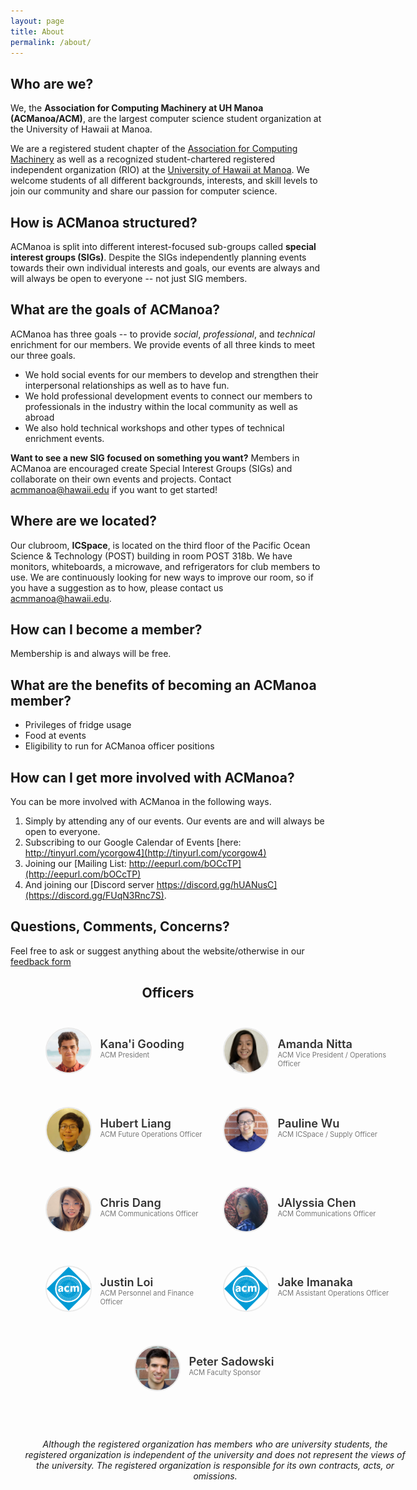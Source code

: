 ```yaml
---
layout: page
title: About
permalink: /about/
---
```


## Who are we?
We, the **Association for Computing Machinery at UH Manoa (ACManoa/ACM)**, are the largest computer science student organization at the University of Hawaii at Manoa.

We are a registered student chapter of the [Association for Computing Machinery](https://www.acm.org/) as well as a recognized student-chartered registered independent organization (RIO) at the [University of Hawaii at Manoa](https://www.hawaii.edu/). We welcome students of all different backgrounds, interests, and skill levels to join our community and share our passion for computer science.

## How is ACManoa structured?
ACManoa is split into different interest-focused sub-groups called **special interest groups (SIGs)**. Despite the SIGs independently planning events towards their own individual interests and goals, our events are always and will always be open to everyone -- not just SIG members.

## What are the goals of ACManoa?
ACManoa has three goals -- to provide *social*, *professional*, and *technical* enrichment for our members. We provide events of all three kinds to meet our three goals.

- We hold social events for our members to develop and strengthen their interpersonal relationships as well as to have fun.
- We hold professional development events to connect our members to professionals in the industry within the local community as well as abroad
- We also hold technical workshops and other types of technical enrichment events.

**Want to see a new SIG focused on something you want?** Members in ACManoa are encouraged create Special Interest Groups (SIGs) and collaborate on their own events and projects. Contact <acmmanoa@hawaii.edu> if you want to get started!

## Where are we located?
Our clubroom, **ICSpace**, is located on the third floor of the Pacific Ocean Science & Technology (POST) building in room POST 318b. We have monitors, whiteboards, a microwave, and refrigerators for club members to use. We are continuously looking for new ways to improve our room, so if you have a suggestion as to how, please contact us <acmmanoa@hawaii.edu>.

## How can I become a member?
Membership is and always will be free.

## What are the benefits of becoming an ACManoa member?
- Privileges of fridge usage
- Food at events
- Eligibility to run for ACManoa officer positions

## How can I get more involved with ACManoa?
You can be more involved with ACManoa in the following ways.

1. Simply by attending any of our events. Our events are and will always be open to everyone.
2. Subscribing to our Google Calendar of Events [here: http://tinyurl.com/ycorgow4](http://tinyurl.com/ycorgow4)
3. Joining our [Mailing List: http://eepurl.com/bOCcTP](http://eepurl.com/bOCcTP)
4. And joining our [Discord server https://discord.gg/hUANusC](https://discord.gg/FUqN3Rnc7S).

## Questions, Comments, Concerns?
Feel free to ask or suggest anything about the website/otherwise in our [feedback form](https://forms.gle/ftJDJ5BG2c5KiT6Y6)

<center>
	<h2>Officers</h2>
</center>

<style>
	#officers-container {
		width: 130%;
		max-width: 900px;
		padding: 0 20px;
		box-sizing: border-box;
		margin: auto;
		text-align: center;
	}	
	#officers-container .officer {
		width: 280px;
		height: 100px;
		display: inline-block;
		color: #333;
		text-align: left;
		transition: transform .1s;
	}
	#officers-container .officer img {
		margin: 25px 10px;
		height: 70px;
		width: 70px;
		border: 2px solid #eaeaea;
		display: inline-block;
		border-radius: 50%;
	}
	#officers-container .officer .info {
		display: inline-block;
		vertical-align: top;
		width: 180px;
	}
	#officers-container .officer .info h2 {
		margin: 0;
		padding: 0;
		margin-top: 35px;
		font-weight: 600;
		display: inline-block;
		font-size: 1.3em;
		line-height: 1.8em;
		/* Font-Family Missing */
	}
	#officers-container .officer .info p {
	 	/* Font-Family Missing */
	 	margin: 0;
	 	margin-top: -5px;
		padding-bottom: 3px;
	 	font-size: .8em;
		color: #777;
	 	vertical-align: top;
	}
</style>

<div id="officers-container">
  <div class="officer">
	<img src="/assets/img/officers/KanaiGooding.jpg" alt="Kanai Gooding">
		<div class="info">
			<h2>Kana'i Gooding</h2>
			<br>
			<p>ACM President</p>
		</div>
	</div>
	<div class="officer">
		<img src="/assets/img/officers/amanda.png" alt="Amanda Nitta">
		<div class="info">
			<h2>Amanda Nitta</h2>
			<br>
			<p>ACM Vice President / Operations Officer</p>
		</div>
	</div>
  <div class="officer">
    <img src="/assets/img/officers/hurbert.png" alt="Hubert Liang">
    <div class="info">
      <h2>Hubert Liang</h2>
      <br>
      <p>ACM Future Operations Officer</p>
    </div>
 </div>
  <div class="officer">
    <img src="/assets/img/officers/pauline.png" alt="Pauline Wu">
    <div class="info">
      <h2>Pauline Wu</h2>
      <br>
      <p>ACM ICSpace / Supply Officer</p>
    </div>
  </div>
  <div class="officer">
    <img src="/assets/img/officers/chris.png" alt="Chris Dang">
    <div class="info">
      <h2>Chris Dang</h2>
      <br>
      <p>ACM Communications Officer</p>
   </div>
  </div>
  <div class="officer">
    <img src="/assets/img/officers/alyssia.png" alt="Alyssia Chen">
    <div class="info">
      <h2>JAlyssia Chen</h2>
      <br>
      <p>ACM Communications Officer</p>
    </div>
	</div>
  <div class="officer">
    <img src="/assets/img/officers/placehold.png" alt="Justin Loi">
    <div class="info">
      <h2>Justin Loi</h2>
      <br>
      <p>ACM Personnel and Finance Officer</p>
    </div>
	</div>
  <div class="officer">
    <img src="/assets/img/officers/placehold.png" alt="	Jake Imanaka">
    <div class="info">
      <h2>Jake Imanaka</h2>
      <br>
      <p>ACM Assistant Operations Officer</p>
    </div>
	</div>
	<div class="officer">
		<img src="/assets/img/officers/petersadowski.jpg" alt="Peter Sadowski">
		<div class="info">
			<h2>Peter Sadowski</h2>
			<br>
			<p>ACM Faculty Sponsor</p>
		</div>
	</div>
  
  <br><br>
  <i>
    Although the registered organization has members who are university students, the registered organization is independent of the university and does not represent the views of the university. The registered organization is responsible for its own contracts, acts, or omissions. 
  </i>
</div>


